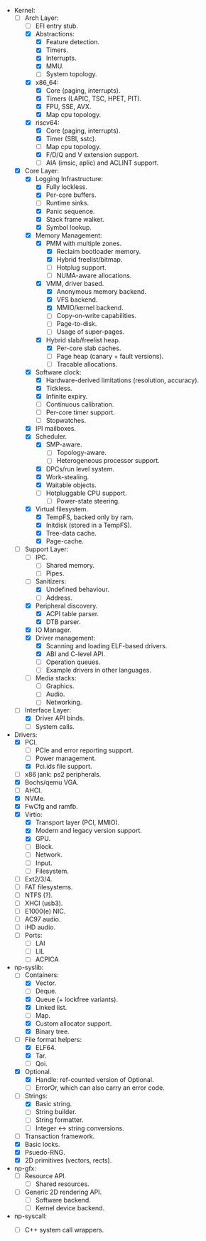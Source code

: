 - Kernel:
    - [ ] Arch Layer:
        - [ ] EFI entry stub.
        - [x] Abstractions:
            - [x] Feature detection.
            - [x] Timers.
            - [x] Interrupts.
            - [x] MMU.
            - [ ] System topology.
        - [x] x86_64:
            - [x] Core (paging, interrupts).
            - [x] Timers (LAPIC, TSC, HPET, PIT).
            - [x] FPU, SSE, AVX.
            - [x] Map cpu topology.
        - [x] riscv64:
            - [x] Core (paging, interrupts).
            - [x] Timer (SBI, sstc).
            - [ ] Map cpu topology.
            - [x] F/D/Q and V extension support.
            - [ ] AIA (imsic, aplic) and ACLINT support.
    - [x] Core Layer:
        - [x] Logging Infrastructure:
            - [x] Fully lockless.
            - [x] Per-core buffers.
            - [ ] Runtime sinks.
            - [x] Panic sequence.
            - [x] Stack frame walker.
            - [x] Symbol lookup.
        - [x] Memory Management:
            - [x] PMM with multiple zones.
                - [x] Reclaim bootloader memory.
                - [x] Hybrid freelist/bitmap.
                - [ ] Hotplug support.
                - [ ] NUMA-aware allocations.
            - [x] VMM, driver based.
                - [x] Anonymous memory backend.
                - [x] VFS backend.
                - [x] MMIO/kernel backend.
                - [ ] Copy-on-write capabilities.
                - [ ] Page-to-disk.
                - [ ] Usage of super-pages.
            - [x] Hybrid slab/freelist heap.
                - [x] Per-core slab caches.
                - [ ] Page heap (canary + fault versions).
                - [ ] Tracable allocations.
        - [x] Software clock:
            - [x] Hardware-derived limitations (resolution, accuracy).
            - [x] Tickless.
            - [x] Infinite expiry.
            - [ ] Continuous calibration.
            - [ ] Per-core timer support.
            - [ ] Stopwatches.
        - [x] IPI mailboxes.
        - [x] Scheduler.
            - [x] SMP-aware.
                - [ ] Topology-aware.
                - [ ] Heterogeneous processor support.
            - [x] DPCs/run level system.
            - [x] Work-stealing.
            - [x] Waitable objects.
            - [ ] Hotpluggable CPU support.
                - [ ] Power-state steering.
        - [x] Virtual filesystem.
            - [x] TempFS, backed only by ram.
            - [x] Initdisk (stored in a TempFS).
            - [x] Tree-data cache.
            - [x] Page-cache.
    - [ ] Support Layer:
        - [ ] IPC.
            - [ ] Shared memory.
            - [ ] Pipes.
        - [ ] Sanitizers:
            - [x] Undefined behaviour.
            - [ ] Address.
        - [x] Peripheral discovery.
            - [x] ACPI table parser.
            - [x] DTB parser.
        - [x] IO Manager.
        - [x] Driver management:
            - [x] Scanning and loading ELF-based drivers.
            - [x] ABI and C-level API.
            - [ ] Operation queues.
            - [ ] Example drivers in other languages.
        - [ ] Media stacks:
            - [ ] Graphics.
            - [ ] Audio.
            - [ ] Networking.
    - [ ] Interface Layer:
        - [x] Driver API binds.
        - [ ] System calls.

- Drivers:
    - [x] PCI.
        - [ ] PCIe and error reporting support.
        - [ ] Power management.
        - [x] Pci.ids file support.
    - [ ] x86 jank: ps2 peripherals.
    - [x] Bochs/qemu VGA.
    - [ ] AHCI.
    - [x] NVMe.
    - [x] FwCfg and ramfb.
    - [x] Virtio:
        - [x] Transport layer (PCI, MMIO).
        - [x] Modern and legacy version support.
        - [x] GPU.
        - [ ] Block.
        - [ ] Network.
        - [ ] Input.
        - [ ] Filesystem.
    - [ ] Ext2/3/4.
    - [ ] FAT filesystems.
    - [ ] NTFS (?).
    - [ ] XHCI (usb3).
    - [ ] E1000(e) NIC.
    - [ ] AC97 audio.
    - [ ] iHD audio.
    - [ ] Ports:
        - [ ] LAI
        - [ ] LIL
        - [ ] ACPICA

- np-syslib:
    - [ ] Containers:
        - [x] Vector.
        - [ ] Deque.
        - [x] Queue (+ lockfree variants).
        - [x] Linked list.
        - [ ] Map.
        - [x] Custom allocator support.
        - [x] Binary tree.
    - [ ] File format helpers:
        - [x] ELF64.
        - [x] Tar.
        - [ ] Qoi.
    - [x] Optional.
        - [x] Handle: ref-counted version of Optional.
        - [ ] ErrorOr, which can also carry an error code.
    - [ ] Strings:
        - [x] Basic string.
        - [ ] String builder.
        - [ ] String formatter.
        - [ ] Integer <-> string conversions.
    - [ ] Transaction framework.
    - [x] Basic locks.
    - [x] Psuedo-RNG.
    - [x] 2D primitives (vectors, rects).

- np-gfx:
    - [ ] Resource API.
        - [ ] Shared resources.
    - [ ] Generic 2D rendering API.
        - [ ] Software backend.
        - [ ] Kernel device backend.

- np-syscall:
    - [ ] C++ system call wrappers.


